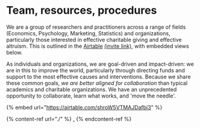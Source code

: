 # Team, resources, procedures

We are a group of researchers and practitioners across a range of fields (Economics, Psychology, Marketing, Statistics) and organizations, particularly those interested in effective charitable giving and effective altruism. This is outlined in the [Airtable](https://airtable.com/invite/l?inviteId=invrYLQD6MCwj5tzF\&inviteToken=756e551c2eb2be11add77811fa080f3ac80c5adc68b402c5dcbbc4a16684b836) [(invite link)](https://airtable.com/invite/l?inviteId=invrYLQD6MCwj5tzF\&inviteToken=756e551c2eb2be11add77811fa080f3ac80c5adc68b402c5dcbbc4a16684b836), with embedded views below.

As individuals and organizations, we are goal-driven and impact-driven: we are in this to improve the world, particularly through directing funds and support to the most effective causes and interventions. Because we share these common goals, _we are better aligned for collaboration_ than typical academics and charitable organizations. We have an unprecedented opportunity to collaborate, learn what works, and 'move the needle'.

{% embed url="https://airtable.com/shroW5VTMAJDafbi3" %}

{% content-ref url="./" %}
[.](./)
{% endcontent-ref %}
